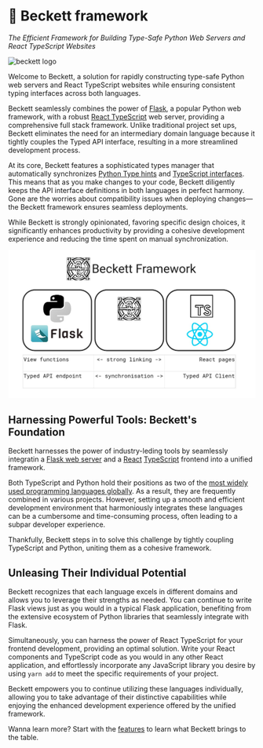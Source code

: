 # 💫 Beckett framework

_The Efficient Framework for Building Type-Safe Python Web Servers and React TypeScript Websites_

![beckett logo](banner.jpg)

Welcome to Beckett, a solution for rapidly constructing type-safe Python web servers and React TypeScript websites while ensuring consistent typing interfaces across both languages.

Beckett seamlessly combines the power of [Flask](https://flask.palletsprojects.com/en/2.3.x/), a popular Python web framework, with a robust [React TypeScript](https://www.typescriptlang.org/docs/handbook/react.html) web server, providing a comprehensive full stack framework. Unlike traditional project set ups, Beckett eliminates the need for an intermediary domain language because it tightly couples the Typed API interface, resulting in a more streamlined development process.

At its core, Beckett features a sophisticated types manager that automatically synchronizes [Python Type hints](https://docs.python.org/3/library/typing.html) and [TypeScript interfaces](https://www.typescriptlang.org/docs/handbook/interfaces.html). This means that as you make changes to your code, Beckett diligently keeps the API interface definitions in both languages in perfect harmony. Gone are the worries about compatibility issues when deploying changes—the Beckett framework ensures seamless deployments.

While Beckett is strongly opinionated, favoring specific design choices, it significantly enhances productivity by providing a cohesive development experience and reducing the time spent on manual synchronization.

![beckett features](diagram.jpg)

## Harnessing Powerful Tools: Beckett's Foundation

Beckett harnesses the power of industry-leding tools by seamlessly integratin a [Flask web server](https://flask.palletsprojects.com/en/2.3.x/) and a [React](https://react.dev/) [TypeScript](https://www.typescriptlang.org/) frontend into a unified framework.

Both TypeScript and Python hold their positions as two of the [most widely used programming languages globally](https://www.statista.com/statistics/793628/worldwide-developer-survey-most-used-languages/). As a result, they are frequently combined in various projects.
However, setting up a smooth and efficient development environment that harmoniously integrates these languages can be a cumbersome and time-consuming process, often leading to a subpar developer experience.

Thankfully, Beckett steps in to solve this challenge by tightly coupling TypeScript and Python, uniting them as a cohesive framework.

## Unleasing Their Individual Potential

Beckett recognizes that each language excels in different domains and allows you to leverage their strengths as needed. You can continue to write Flask views just as you would in a typical Flask application, benefiting from the extensive ecosystem of Python libraries that seamlessly integrate with Flask.

Simultaneously, you can harness the power of React TypeScript for your frontend development, providing an optimal solution. Write your React components and TypeScript code as you would in any other React application, and effortlessly incorporate any JavaScript library you desire by using `yarn add` to meet the specific requirements of your project.

Beckett empowers you to continue utilizing these languages individually, allowing you to take advantage of their distinctive capabilities while enjoying the enhanced development experience offered by the unified framework.

Wanna learn more? Start with the [features](/features/) to learn what Beckett brings to the table.
